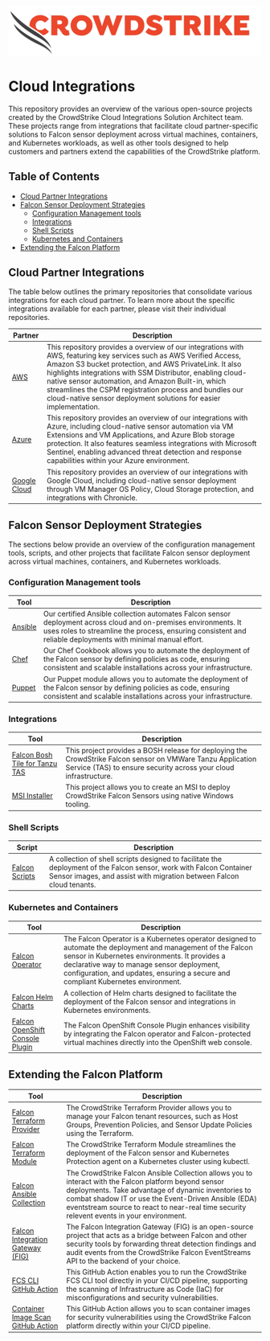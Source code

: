 ![](https://raw.githubusercontent.com/CrowdStrike/falconpy/main/docs/asset/cs-logo.png)

# Cloud Integrations

This repository provides an overview of the various open-source projects created by the CrowdStrike Cloud Integrations Solution Architect team. These projects range from integrations that facilitate cloud partner-specific solutions to Falcon sensor deployment across virtual machines, containers, and Kubernetes workloads, as well as other tools designed to help customers and partners extend the capabilities of the CrowdStrike platform.

## Table of Contents

- [Cloud Partner Integrations](#cloud-partner-integrations)
- [Falcon Sensor Deployment Strategies](#falcon-sensor-deployment-strategies)
  - [Configuration Management tools](#configuration-management-tools)
  - [Integrations](#integrations)
  - [Shell Scripts](#shell-scripts)
  - [Kubernetes and Containers](#kubernetes-and-containers)
- [Extending the Falcon Platform](#extending-the-falcon-platform)

## Cloud Partner Integrations

The table below outlines the primary repositories that consolidate various integrations for each cloud partner. To learn more about the specific integrations available for each partner, please visit their individual repositories.

| Partner | Description |
| ------- | ----------- |
| [AWS](https://github.com/CrowdStrike/Cloud-AWS) | This repository provides a  overview of our integrations with AWS, featuring key services such as AWS Verified Access, Amazon S3 bucket protection, and AWS PrivateLink. It also highlights integrations with SSM Distributor, enabling cloud-native sensor automation, and Amazon Built-in, which streamlines the CSPM registration process and bundles our cloud-native sensor deployment solutions for easier implementation. |
| [Azure](https://github.com/CrowdStrike/Cloud-Azure) | This repository provides an overview of our integrations with Azure, including cloud-native sensor automation via VM Extensions and VM Applications, and Azure Blob storage protection. It also features seamless integrations with Microsoft Sentinel, enabling advanced threat detection and response capabilities within your Azure environment.|
| [Google Cloud](https://github.com/CrowdStrike/Cloud-GCP) | This repository provides an overview of our integrations with Google Cloud, including cloud-native sensor deployment through VM Manager OS Policy, Cloud Storage protection, and integrations with Chronicle.|

## Falcon Sensor Deployment Strategies

The sections below provide an overview of the configuration management tools, scripts, and other projects that facilitate Falcon sensor deployment across virtual machines, containers, and Kubernetes workloads.

### Configuration Management tools

| Tool | Description |
| ---- | ----------- |
| [Ansible](https://github.com/CrowdStrike/ansible_collection_falcon) | Our certified Ansible collection automates Falcon sensor deployment across cloud and on-premises environments. It uses roles to streamline the process, ensuring consistent and reliable deployments with minimal manual effort. |
| [Chef](https://github.com/CrowdStrike/chef-falcon) | Our Chef Cookbook allows you to automate the deployment of the Falcon sensor by defining policies as code, ensuring consistent and scalable installations across your infrastructure.  |
| [Puppet](https://github.com/CrowdStrike/puppet-falcon) | Our Puppet module allows you to automate the deployment of the Falcon sensor by defining policies as code, ensuring consistent and scalable installations across your infrastructure. |

### Integrations

| Tool | Description |
| ---- | ----------- |
| [Falcon Bosh Tile for Tanzu TAS](https://github.com/CrowdStrike/falcon-boshrelease) | This project provides a BOSH release for deploying the CrowdStrike Falcon sensor on VMWare Tanzu Application Service (TAS) to ensure security across your cloud infrastructure.|
| [MSI Installer](https://github.com/crowdstrike/msi-installer) | This project allows you to create an MSI to deploy CrowdStrike Falcon Sensors using native Windows tooling. |

### Shell Scripts

| Script | Description |
| ------ | ----------- |
| [Falcon Scripts](https://github.com/CrowdStrike/falcon-scripts) | A collection of shell scripts designed to facilitate the deployment of the Falcon sensor, work with Falcon Container Sensor images, and assist with migration between Falcon cloud tenants. |

### Kubernetes and Containers

| Tool | Description |
| ---- | ----------- |
| [Falcon Operator](https://github.com/CrowdStrike/falcon-operator) | The Falcon Operator is a Kubernetes operator designed to automate the deployment and management of the Falcon sensor in Kubernetes environments. It provides a declarative way to manage sensor deployment, configuration, and updates, ensuring a secure and compliant Kubernetes environment. |
| [Falcon Helm Charts](https://github.com/CrowdStrike/falcon-helm) | A collection of Helm charts designed to facilitate the deployment of the Falcon sensor and integrations in Kubernetes environments. |
| [Falcon OpenShift Console Plugin](https://github.com/CrowdStrike/falcon-openshift-console-plugin) | The Falcon OpenShift Console Plugin enhances visibility by integrating the Falcon operator and Falcon-protected virtual machines directly into the OpenShift web console.|

## Extending the Falcon Platform

| Tool | Description |
| ---- | ----------- |
| [Falcon Terraform Provider](https://registry.terraform.io/providers/CrowdStrike/crowdstrike/latest/docs) | The CrowdStrike Terraform Provider allows you to manage your Falcon tenant resources, such as Host Groups, Prevention Policies, and Sensor Update Policies using the Terraform. |
| [Falcon Terraform Module](https://registry.terraform.io/modules/CrowdStrike/falcon/kubectl/latest) | The CrowdStrike Terraform Module streamlines the deployment of the Falcon sensor and Kubernetes Protection agent on a Kubernetes cluster using kubectl. |
| [Falcon Ansible Collection](https://github.com/CrowdStrike/ansible_collection_falcon) | The CrowdStrike Falcon Ansible Collection allows you to interact with the Falcon platform beyond sensor deployments. Take advantage of dynamic inventories to combat shadow IT or use the Event-Driven Ansible (EDA) eventstream source to react to near-real time security relevent events in your environment. |
| [Falcon Integration Gateway (FIG)](https://github.com/CrowdStrike/falcon-integration-gateway) | The Falcon Integration Gateway (FIG) is an open-source project that acts as a bridge between Falcon and other security tools by forwarding threat detection findings and audit events from the CrowdStrike Falcon EventStreams API to the backend of your choice. |
| [FCS CLI GitHub Action](https://github.com/marketplace/actions/crowdstrike-fcs-cli-github-action) | This GitHub Action enables you to run the CrowdStrike FCS CLI tool directly in your CI/CD pipeline, supporting the scanning of Infrastructure as Code (IaC) for misconfigurations and security vulnerabilities. |
| [Container Image Scan GitHub Action](https://github.com/marketplace/actions/crowdstrike-container-image-scan) | This GitHub Action allows you to scan container images for security vulnerabilities using the CrowdStrike Falcon platform directly within your CI/CD pipeline. |

